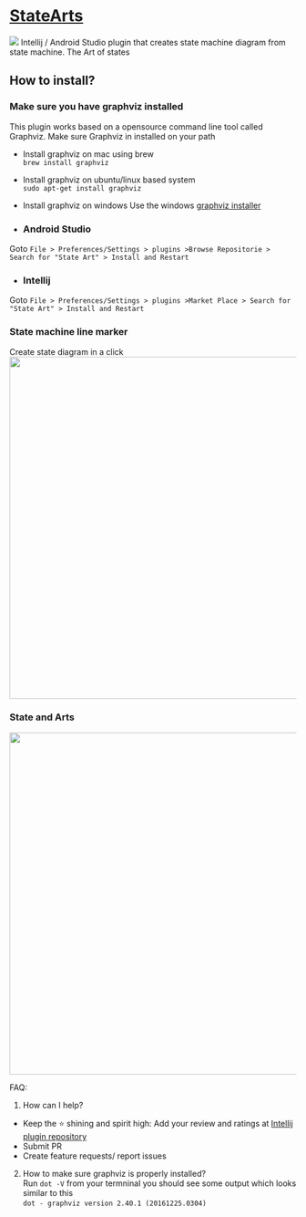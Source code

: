 [<h1>StateArts</h1>](https://plugins.jetbrains.com/plugin/12193-state-art)
<img src="https://github.com/nvinayshetty/StateArts/blob/master/gifs/s.png"/>
Intellij / Android Studio plugin that creates state machine diagram from state machine. The Art of states

<H2>How to install?</H2>
<H3>Make sure you have graphviz installed</h3>
This plugin works based on a opensource command line tool called Graphviz. Make sure Graphviz in installed on your path

* Install graphviz on mac using brew</br>
`brew install graphviz`

* Install graphviz on ubuntu/linux based system</br>
`sudo apt-get install graphviz`

* Install graphviz on windows
Use the windows [graphviz installer](https://graphviz.gitlab.io/_pages/Download/Download_windows.html)


* <H3>Android Studio</H3>
Goto `File > Preferences/Settings > plugins >Browse Repositorie > Search for "State Art" > Install and Restart`

* <H3>Intellij</H3>
Goto `File > Preferences/Settings > plugins >Market Place > Search for "State Art" > Install and Restart`


<H3>State machine line marker</H3>
Create state diagram in a click
<img src="https://github.com/nvinayshetty/StateArts/blob/master/gifs/statemachine.gif" width="1000" height="600" />

<H3>State and Arts</H3>
<img src="https://github.com/nvinayshetty/StateArts/blob/master/gifs/stateart.gif" width="1000" height="600" />

FAQ:</br>

1. How can I help?
* Keep the  :star: shining and spirit high: Add your review and ratings at [Intellij plugin repository](https://plugins.jetbrains.com/plugin/12193-state-art)
* Submit PR
* Create feature requests/ report issues

2. How to make sure graphviz is properly installed?</br>
Run `dot -V` from your termninal you should see some output which looks similar to this</br>
`dot - graphviz version 2.40.1 (20161225.0304)`
